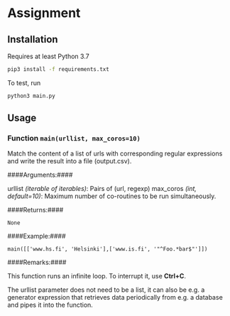 # Assignment

## Installation

Requires at least Python 3.7

```sh
pip3 install -f requirements.txt
```

To test, run

```sh
python3 main.py
```

## Usage

### Function `main(urllist, max_coros=10)`

Match the content of a list of urls with corresponding regular
expressions and write the result into a file (output.csv).

####Arguments:####

urllist _(iterable of iterables)_:    Pairs of (url, regexp)
max_coros _(int, default=10)_:        Maximum number of co-routines
                                    to be run simultaneously.

####Returns:####

`None`

####Example:####

```
main([['www.hs.fi', 'Helsinki'],['www.is.fi', '"^Foo.*bar$"']])
```

####Remarks:####

This function runs an infinite loop. To interrupt it, use **Ctrl+C**.

The urllist parameter does not need to be a list, it can also be
e.g. a generator expression that retrieves data periodically from
e.g. a database and pipes it into the function.

